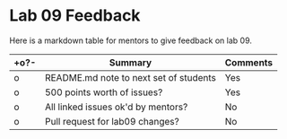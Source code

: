 # Lab 09 Feedback

Here is a markdown table for mentors to give feedback on lab 09.

| +o?-  | Summary | Comments  
|-------|------|--------|
|   o   | README.md note to next set of students | Yes |
|   o   | 500 points worth of issues? | Yes |
|   o   | All linked issues ok'd by mentors? | No 
|   o   | Pull request for lab09 changes? | No
